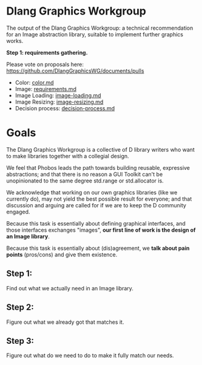 # Dlang Graphics Workgroup


The output of the Dlang Graphics Workgroup: a technical recommendation for an Image abstraction library, suitable to implement further graphics works.


**Step 1: requirements gathering.**

Please vote on proposals here: https://github.com/DlangGraphicsWG/documents/pulls

- Color: [color.md](color.md)
- Image: [requirements.md](image.md)
- Image Loading: [image-loading.md](image-loading.md)
- Image Resizing: [image-resizing.md](image-resizing.md)
- Decision process: [decision-process.md](decision-process.md)


# Goals


The Dlang Graphics Workgroup is a collective of D library writers who want to
make libraries together with a collegial design.


We feel that Phobos leads the path towards building reusable, expressive abstractions;
and that there is no reason a GUI Toolkit can't be unopinionated to the same degree std.range or std.allocator is.

We acknowledge that working on our own graphics libraries (like we currently do), may not yield 
the best possible result for everyone; and that discussion and arguing are called 
for if we are to keep the D community engaged.

Because this task is essentially about defining graphical interfaces, and those interfaces exchanges "images",
**our first line of work is the design of an Image library**.

Because this task is essentially about (dis)agreement, we **talk about pain points** (pros/cons)
and give them existence.


## Step 1: 

Find out what we actually need in an Image library.

## Step 2: 

Figure out what we already got that matches it.

## Step 3: 

Figure out what do we need to do to make it fully match our needs.

